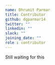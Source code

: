 ```yaml
---
name: Dhrumit Parmar
title: Contributor
github: dgparmar14
twitter: ""
linkedin: ""
slack: ""
joining_date: ""
role : contributor
---
```


Still waiting for this
